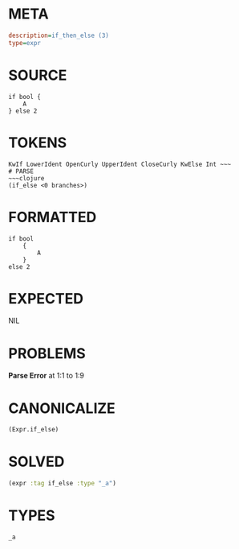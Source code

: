 # META
~~~ini
description=if_then_else (3)
type=expr
~~~
# SOURCE
~~~roc
if bool {
	A
} else 2
~~~
# TOKENS
~~~text
KwIf LowerIdent OpenCurly UpperIdent CloseCurly KwElse Int ~~~
# PARSE
~~~clojure
(if_else <0 branches>)
~~~
# FORMATTED
~~~roc
if bool
	{
		A
	}
else 2
~~~
# EXPECTED
NIL
# PROBLEMS
**Parse Error**
at 1:1 to 1:9

# CANONICALIZE
~~~clojure
(Expr.if_else)
~~~
# SOLVED
~~~clojure
(expr :tag if_else :type "_a")
~~~
# TYPES
~~~roc
_a
~~~
